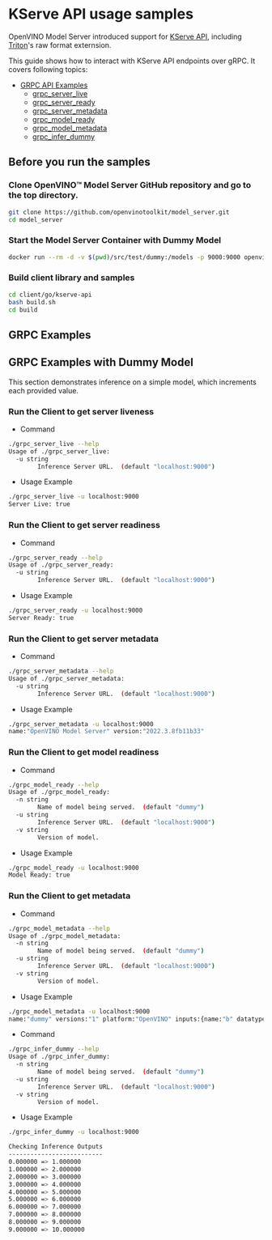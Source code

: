 # KServe API usage samples

OpenVINO Model Server introduced support for [KServe API](https://github.com/kserve/kserve/tree/master/docs/predict-api/v2), including [Triton](https://github.com/triton-inference-server)'s raw format externsion.

This guide shows how to interact with KServe API endpoints over gRPC. It covers following topics:
- <a href="#grpc-api">GRPC API Examples </a>
  - <a href="#grpc-server-live">grpc_server_live</a>
  - <a href="#grpc-server-ready">grpc_server_ready</a>
  - <a href="#grpc-server-metadata">grpc_server_metadata</a>
  - <a href="#grpc-model-ready">grpc_model_ready</a>
  - <a href="#grpc-model-metadata">grpc_model_metadata</a>
  - <a href="#grpc-model-infer">grpc_infer_dummy</a>

## Before you run the samples

### Clone OpenVINO&trade; Model Server GitHub repository and go to the top directory.
```Bash
git clone https://github.com/openvinotoolkit/model_server.git
cd model_server
```

### Start the Model Server Container with Dummy Model
```Bash
docker run --rm -d -v $(pwd)/src/test/dummy:/models -p 9000:9000 openvino/model_server:latest --model_name dummy --model_path /models --port 9000 
```

### Build client library and samples
```Bash
cd client/go/kserve-api
bash build.sh
cd build
```

## GRPC Examples <a name="grpc-api"></a>

## GRPC Examples with Dummy Model

This section demonstrates inference on a simple model, which increments each provided value. 

### Run the Client to get server liveness <a name="grpc-server-live"></a>

- Command

```Bash
./grpc_server_live --help
Usage of ./grpc_server_live:
  -u string
        Inference Server URL.  (default "localhost:9000")
```

- Usage Example 

```Bash
./grpc_server_live -u localhost:9000
Server Live: true
```

### Run the Client to get server readiness <a name="grpc-server-ready"></a>

- Command

```Bash
./grpc_server_ready --help
Usage of ./grpc_server_ready:
  -u string
        Inference Server URL.  (default "localhost:9000")
```

- Usage Example

```Bash
./grpc_server_ready -u localhost:9000
Server Ready: true
```

### Run the Client to get server metadata <a name="grpc-server-metadata"></a>

- Command

```Bash
./grpc_server_metadata --help
Usage of ./grpc_server_metadata:
  -u string
        Inference Server URL.  (default "localhost:9000")
```

- Usage Example

```Bash
./grpc_server_metadata -u localhost:9000
name:"OpenVINO Model Server" version:"2022.3.8fb11b33"
```

### Run the Client to get model readiness <a name="grpc-model-ready"></a>

- Command

```Bash
./grpc_model_ready --help
Usage of ./grpc_model_ready:
  -n string
        Name of model being served.  (default "dummy")
  -u string
        Inference Server URL.  (default "localhost:9000")
  -v string
        Version of model. 
```

- Usage Example

```Bash
./grpc_model_ready -u localhost:9000
Model Ready: true
```

### Run the Client to get metadata <a name="grpc-model-metadata"></a>

- Command

```Bash
./grpc_model_metadata --help
Usage of ./grpc_model_metadata:
  -n string
        Name of model being served.  (default "dummy")
  -u string
        Inference Server URL.  (default "localhost:9000")
  -v string
        Version of model. 
```

- Usage Example

```Bash
./grpc_model_metadata -u localhost:9000
name:"dummy" versions:"1" platform:"OpenVINO" inputs:{name:"b" datatype:"FP32" shape:1 shape:10} outputs:{name:"a" datatype:"FP32" shape:1 shape:10}
```
- Command

```Bash
./grpc_infer_dummy --help
Usage of ./grpc_infer_dummy:
  -n string
        Name of model being served.  (default "dummy")
  -u string
        Inference Server URL.  (default "localhost:9000")
  -v string
        Version of model.
```

- Usage Example 

```Bash
./grpc_infer_dummy -u localhost:9000

Checking Inference Outputs
--------------------------
0.000000 => 1.000000
1.000000 => 2.000000
2.000000 => 3.000000
3.000000 => 4.000000
4.000000 => 5.000000
5.000000 => 6.000000
6.000000 => 7.000000
7.000000 => 8.000000
8.000000 => 9.000000
9.000000 => 10.000000
```